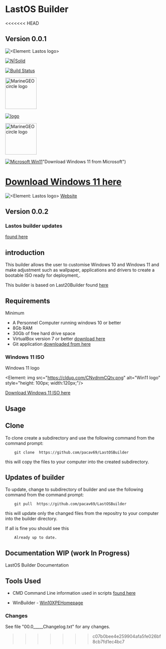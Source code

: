# LastOS Builder

<<<<<<< HEAD
## Version 0.0.1


![<Element: Lastos logo>](<https://cldup.com/E21ACrr4ZJ.png?raw="true" width="100px"  height="100px">)

[![N|Solid](https://cldup.com/dTxpPi9lDf.thumb.png)](https://nodesource.com/products/nsolid)


[![Build Status](https://travis-ci.org/joemccann/dillinger.svg?branch=master)](https://travis-ci.org/joemccann/dillinger)



<!-- [![cavtronics logo](https://cldup.com/BhJv2ZU0rj.jpg)](http://www.cavtronics.com "cavtronics") -->


<!-- <img src="/assets/img/MarineGEO_logo.png" alt="MarineGEO circle logo" style="height: 100px; width:100px;"/> -->

<img src="https://seeklogo.com/images/G/Ghostbusters-logo-CC20C1F0CE-seeklogo.com.png" alt="MarineGEO circle logo" style="height: 100px; width:100px;"/>

[![logo](https://seeklogo.com/images/G/Ghostbusters-logo-CC20C1F0CE-seeklogo.com.png)](http://google.com.au/)
<!-- 
[![Win11 logo](<https://cldup.com/CNvdnmCQtv.png?raw="true" width="100px"  height="100px">)](https://www.microsoft.com/en-au/software-download/windows11)
 "Download Windows 11 here from Microsoft") -->

 
<!-- [![logo](<img src="https://cldup.com/CNvdnmCQtv.png" alt=" win11 logo" style="height: 100px; width:100px;"/>)] -->


<img src="https://seeklogo.com/images/G/Ghostbusters-logo-CC20C1F0CE-seeklogo.com.png" alt="MarineGEO circle logo" style="height: 100px; width:100px;"/>

<!-- !<img src="https://cldup.com/CNvdnmCQtv.png" alt=" win11 logo" style="height: 100px; width:100px;"/> -->

[![Microsoft Win11](https://cldup.com/CNvdnmCQtv.png)](https://www.microsoft.com/en-au/software-download/windows11)"Download Windows 11 from Microsoft")

<!-- [![cavtronics logo](https://cldup.com/BhJv2ZU0rj.jpg)](http://www.cavtronics.com "cavtronics") -->


<!-- 
[![Win11 logo](<https://cldup.com/CNvdnmCQtv.png?raw="true" width="100px"  height="100px">)](https://www.microsoft.com/en-au/software-download/windows11)
 "Download Windows 11 here from Microsoft") -->


[Download Windows 11 here](https://www.microsoft.com/en-au/software-download/windows11/)
=======
![<Element: Lastos logo>](<https://cldup.com/E21ACrr4ZJ.png?raw="true" width="100px"  height="100px">)
[Website ](http://www.lastos.org)

## Version 0.0.2

### Lastos builder updates

[found here](https://github.com/pacav69/lastosbuilder-updates)

 
## introduction

This builder allows the user to customise Windows 10 and Windows 11 and make
 adjustment such as wallpaper, applications and drivers to create a bootable ISO ready for deployment,\.

This builder is based on Last20Builder found [here](http://forum.lastos.org/index.php?threads/last20-ltsc-x64-2020-02.1866/)

## Requirements

Minimum

* A Personnel  Computer running windows 10 or better
* 8Gb RAM
* 30Gb of free hard drive space
* VirtualBox version 7 or better [download here](https://www.virtualbox.org/wiki/Downloads)
* Git application [downloaded from here](https://git-scm.com/downloads)

### Windows 11 ISO

Windows 11 logo

<Element: img src="https://cldup.com/CNvdnmCQtv.png" alt="Win11 logo" style="height: 100px; width:120px;"/>

[Download Windows 11 ISO here](https://www.microsoft.com/en-au/software-download/windows11/)


## Usage

## Clone

To clone create a subdirectory and use the following command from the command prompt:

        git clone  https://github.com/pacav69/LastOSBuilder

this will copy the files to your computer into the created subdirectory.

## Updates of builder

To update, change to subdirectory of builder and use the following command from the command prompt:

        git pull  https://github.com/pacav69/LastOSBuilder

this will update only the changed files from the repositry to your computer into the builder directory.

If all is fine you should see this

        Already up to date.

## Documentation WIP (work In Progress)

LastOS Builder Documentation

## Tools Used

* CMD Command Line information used in scripts [found here](https://ss64.com/nt/)

* WinBuilder - [Win10XPEHomepage](https://theoven.org/viewforum.php?f=14)

### Changes

See file "00.0_____Changelog.txt" for any changes.

>>>>>>> c07b0bee4e259904afa5fe026bf8cb7fd1ec4bc7

